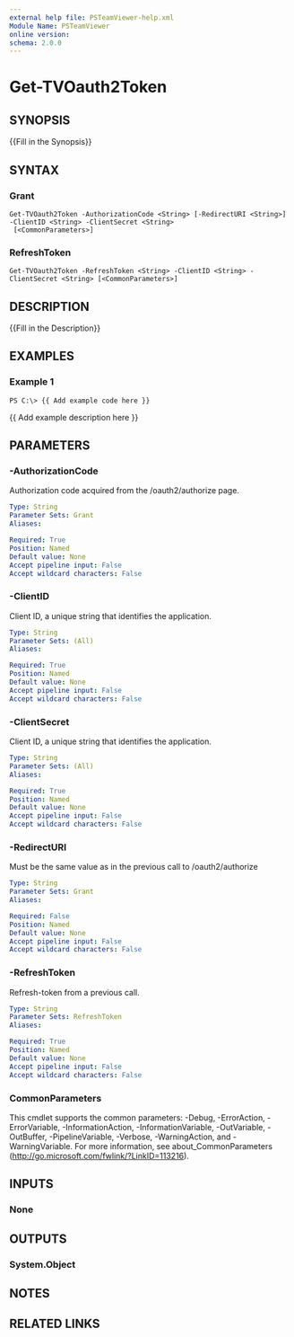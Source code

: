 ```yaml
---
external help file: PSTeamViewer-help.xml
Module Name: PSTeamViewer
online version:
schema: 2.0.0
---
```


# Get-TVOauth2Token

## SYNOPSIS
{{Fill in the Synopsis}}

## SYNTAX

### Grant
```
Get-TVOauth2Token -AuthorizationCode <String> [-RedirectURI <String>] -ClientID <String> -ClientSecret <String>
 [<CommonParameters>]
```

### RefreshToken
```
Get-TVOauth2Token -RefreshToken <String> -ClientID <String> -ClientSecret <String> [<CommonParameters>]
```

## DESCRIPTION
{{Fill in the Description}}

## EXAMPLES

### Example 1
```
PS C:\> {{ Add example code here }}
```

{{ Add example description here }}

## PARAMETERS

### -AuthorizationCode
Authorization code acquired from the /oauth2/authorize page.

```yaml
Type: String
Parameter Sets: Grant
Aliases:

Required: True
Position: Named
Default value: None
Accept pipeline input: False
Accept wildcard characters: False
```

### -ClientID
Client ID, a unique string that identifies the application.

```yaml
Type: String
Parameter Sets: (All)
Aliases:

Required: True
Position: Named
Default value: None
Accept pipeline input: False
Accept wildcard characters: False
```

### -ClientSecret
Client ID, a unique string that identifies the application.

```yaml
Type: String
Parameter Sets: (All)
Aliases:

Required: True
Position: Named
Default value: None
Accept pipeline input: False
Accept wildcard characters: False
```

### -RedirectURI
Must be the same value as in the previous call to /oauth2/authorize

```yaml
Type: String
Parameter Sets: Grant
Aliases:

Required: False
Position: Named
Default value: None
Accept pipeline input: False
Accept wildcard characters: False
```

### -RefreshToken
Refresh-token from a previous call.

```yaml
Type: String
Parameter Sets: RefreshToken
Aliases:

Required: True
Position: Named
Default value: None
Accept pipeline input: False
Accept wildcard characters: False
```

### CommonParameters
This cmdlet supports the common parameters: -Debug, -ErrorAction, -ErrorVariable, -InformationAction, -InformationVariable, -OutVariable, -OutBuffer, -PipelineVariable, -Verbose, -WarningAction, and -WarningVariable.
For more information, see about_CommonParameters (http://go.microsoft.com/fwlink/?LinkID=113216).

## INPUTS

### None

## OUTPUTS

### System.Object

## NOTES

## RELATED LINKS
